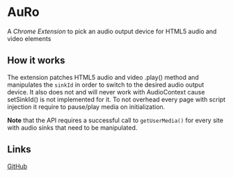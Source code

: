 # AuRo
A *Chrome Extension* to pick an audio output device for HTML5 audio and video elements

## How it works
The extension patches HTML5 audio and video .play() method and manipulates the `sinkId` in order to switch to the desired audio output device.
It also does not and will never work with AudioContext cause setSinkId() is not implemented for it.
To not overhead every page with script injection it require to pause/play media on initialization.

**Note** that the API requires a successful call to `getUserMedia()` for every site with audio sinks that
need to be manipulated.
## Links
[GitHub](https://github.com/ish-/AuRo)